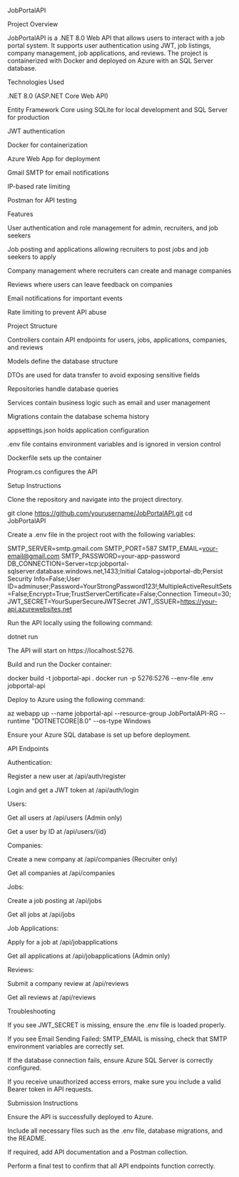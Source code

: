 JobPortalAPI

Project Overview

JobPortalAPI is a .NET 8.0 Web API that allows users to interact with a job portal system. It supports user authentication using JWT, job listings, company management, job applications, and reviews. The project is containerized with Docker and deployed on Azure with an SQL Server database.

Technologies Used

.NET 8.0 (ASP.NET Core Web API)

Entity Framework Core using SQLite for local development and SQL Server for production

JWT authentication

Docker for containerization

Azure Web App for deployment

Gmail SMTP for email notifications

IP-based rate limiting

Postman for API testing

Features

User authentication and role management for admin, recruiters, and job seekers

Job posting and applications allowing recruiters to post jobs and job seekers to apply

Company management where recruiters can create and manage companies

Reviews where users can leave feedback on companies

Email notifications for important events

Rate limiting to prevent API abuse

Project Structure

Controllers contain API endpoints for users, jobs, applications, companies, and reviews

Models define the database structure

DTOs are used for data transfer to avoid exposing sensitive fields

Repositories handle database queries

Services contain business logic such as email and user management

Migrations contain the database schema history

appsettings.json holds application configuration

.env file contains environment variables and is ignored in version control

Dockerfile sets up the container

Program.cs configures the API

Setup Instructions

Clone the repository and navigate into the project directory.

git clone https://github.com/yourusername/JobPortalAPI.git
cd JobPortalAPI

Create a .env file in the project root with the following variables:

SMTP_SERVER=smtp.gmail.com
SMTP_PORT=587
SMTP_EMAIL=your-email@gmail.com
SMTP_PASSWORD=your-app-password
DB_CONNECTION=Server=tcp:jobportal-sqlserver.database.windows.net,1433;Initial Catalog=jobportal-db;Persist Security Info=False;User ID=adminuser;Password=YourStrongPassword123!;MultipleActiveResultSets=False;Encrypt=True;TrustServerCertificate=False;Connection Timeout=30;
JWT_SECRET=YourSuperSecureJWTSecret
JWT_ISSUER=https://your-api.azurewebsites.net

Run the API locally using the following command:

dotnet run

The API will start on https://localhost:5276.

Build and run the Docker container:

docker build -t jobportal-api .
docker run -p 5276:5276 --env-file .env jobportal-api

Deploy to Azure using the following command:

az webapp up --name jobportal-api --resource-group JobPortalAPI-RG --runtime "DOTNETCORE|8.0" --os-type Windows

Ensure your Azure SQL database is set up before deployment.

API Endpoints

Authentication:

Register a new user at /api/auth/register

Login and get a JWT token at /api/auth/login

Users:

Get all users at /api/users (Admin only)

Get a user by ID at /api/users/{id}

Companies:

Create a new company at /api/companies (Recruiter only)

Get all companies at /api/companies

Jobs:

Create a job posting at /api/jobs

Get all jobs at /api/jobs

Job Applications:

Apply for a job at /api/jobapplications

Get all applications at /api/jobapplications (Admin only)

Reviews:

Submit a company review at /api/reviews

Get all reviews at /api/reviews

Troubleshooting

If you see JWT_SECRET is missing, ensure the .env file is loaded properly.

If you see Email Sending Failed: SMTP_EMAIL is missing, check that SMTP environment variables are correctly set.

If the database connection fails, ensure Azure SQL Server is correctly configured.

If you receive unauthorized access errors, make sure you include a valid Bearer token in API requests.

Submission Instructions

Ensure the API is successfully deployed to Azure.

Include all necessary files such as the .env file, database migrations, and the README.

If required, add API documentation and a Postman collection.

Perform a final test to confirm that all API endpoints function correctly.
